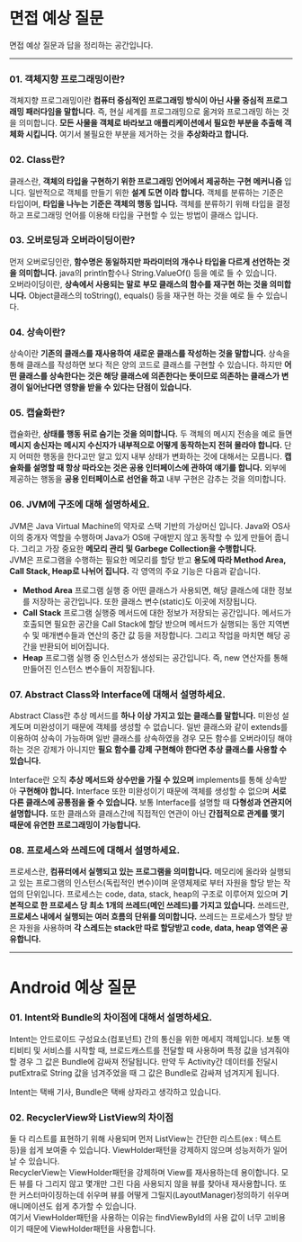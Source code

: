 # __면접 예상 질문__

면접 예상 질문과 답을 정리하는 공간입니다.
***

### __01. 객체지향 프로그래밍이란?__

객체지향 프로그래밍이란 __컴퓨터 중심적인 프로그래밍 방식이 아닌 사물 중심적 프로그래밍 패러다임을 말합니다.__ 즉, 현실 세계를 프로그래밍으로 옮겨와 프로그래밍 하는 것을 의미합니다. __모든 사물을 객체로 바라보고 애플리케이션에서 필요한 부분을 추출해 객체화 시킵니다.__ 여기서 불필요한 부분을 제거하는 것을 __추상화라고 합니다.__

### __02. Class란?__

클래스란, __객체의 타입을 구현하기 위한 프로그래밍 언어에서 제공하는 구현 메커니즘__ 입니다. 일반적으로 객체를 만들기 위한 __설계 도면 이라 합니다.__ 객체를 분류하는 기준은 타입이며, __타입을 나누는 기준은 객체의 행동 입니다.__ 객체를 분류하기 위해 타입을 결정하고 프로그래밍 언어를 이용해 타입을 구현할 수 있는 방법이 클래스 입니다.

### __03. 오버로딩과 오버라이딩이란?__

먼저 오버로딩인란, __함수명은 동일하지만 파라미터의 개수나 타입을 다르게 선언하는 것을 의미합니다.__ java의 println함수나 String.ValueOf() 등을 예로 들 수 있습니다.  
오버라이딩이란, __상속에서 사용되는 말로 부모 클래스의 함수를 재구현 하는 것을 의미합니다.__ Object클래스의 toString(), equals() 등을 재구현 하는 것을 예로 들 수 있습니다.

### __04. 상속이란?__

상속이란 __기존의 클래스를 재사용하여 새로운 클래스를 작성하는 것을 말합니다.__ 상속을 통해 클래스를 작성하면 보다 적은 양의 코드로 클래스를 구현할 수 있습니다. 하지만 __어떤 클래스를 상속한다는 것은 해당 클래스에 의존한다는 뜻이므로 의존하는 클래스가 변경이 일어난다면 영향을 받을 수 있다는 단점이 있습니다.__

### __05. 캡슐화란?__

캡슐화란, __상태를 행동 뒤로 숨기는 것을 의미합니다.__ 두 객체의 메시지 전송을 예로 들면 __메시지 송신자는 메시지 수신자가 내부적으로 어떻게 동작하는지 전혀 몰라야 합니다.__ 단지 어떠한 행동을 한다고만 알고 있지 내부 상태가 변화하는 것에 대해서는 모릅니다. __캡슐화를 설명할 때 항상 따라오는 것은 공용 인터페이스에 관하여 얘기를 합니다.__ 외부에 제공하는 행동을 __공용 인터페이스로 선언을 하고__ 내부 구현은 감추는 것을 의미합니다.

### __06. JVM에 구조에 대해 설명하세요.__

JVM은 Java Virtual Machine의 약자로 스택 기반의 가상머신 입니다. Java와 OS사이의 중개자 역할을 수행하며 Java가 OS애 구애받지 않고 동작할 수 있게 만들어 줍니다. 그리고 가장 중요한 __메모리 관리 및 Garbege Collection을 수행합니다.__  
JVM은 프로그램을 수행하는 필요한 메모리를 할당 받고 __용도에 따라 Method Area, Call Stack, Heap로 나뉘어 집니다.__ 각 영역의 주요 기능은 다음과 같습니다.

* __Method Area__
    프로그램 실행 중 어떤 클래스가 사용되면, 해당 클래스에 대한 정보를 저장하는 공간입니다. 또한 클래스 변수(static)도 이곳에 저장됩니다.
* __Call Stack__
    프로그램 실행중 메서드에 대한 정보가 저장되는 공간입니다. 메서드가 호출되면 필요한 공간을 Call Stack에 할당 받으며 메서드가 실행되는 동안 지역변수 및 매개변수들과 연산의 중간 값 등을 저장합니다. 그리고 작업을 마치면 해당 공간을 반환되어 비어집니다.
* __Heap__
    프로그램 실행 중 인스턴스가 생성되는 공간입니다. 즉, new 연산자를 통해 만들어진 인스턴스 변수들이 저장됩니다.

### __07. Abstract Class와 Interface에 대해서 설명하세요.__

Abstract Class란 추상 메서드를 __하나 이상 가지고 있는 클래스를 말합니다.__ 미완성 설계도며 미완성이기 때문에 객체를 생성할 수 없습니다. 일반 클래스와 같이 extends를 이용하여 상속이 가능하며 일반 클래스를 상속하였을 경우 모든 함수를 오버라이딩 해야하는 것은 강제가 아니지만 __필요 함수를 강제 구현해야 한다면 추상 클래스를 사용할 수 있습니다.__

Interface란 오직 __추상 메서드와 상수만을 가질 수 있으며__ implements를 통해 상속받아 __구현해야 합니다.__ Interface 또한 미완성이기 때문에 객체를 생성할 수 없으며 __서로 다른 클래스에 공통점을 줄 수 있습니다.__ 보통 Interface를 설명할 때 __다형성과 연관지어 설명합니다.__ 또한 클래스와 클래스간에 직접적인 연관이 아닌 __간접적으로 관계를 맺기 때문에 유연한 프로그래밍이 가능합니다.__

### __08. 프로세스와 쓰레드에 대해서 설명하세요.__

프로세스란, __컴퓨터에서 실행되고 있는 프로그램을 의미합니다.__ 메모리에 올라와 실행되고 있는 프로그램의 인스턴스(독립적인 변수)이며 운영체제로 부터 자원을 할당 받는 작업의 단위입니다. 프로세스는 code, data, stack, heap의 구조로 이루어져 있으며 __기본적으로 한 프로세스 당 최소 1개의 쓰레드(메인 쓰레드)를 가지고 있습니다.__
쓰레드란, __프로세스 내에서 실행되는 여러 흐름의 단위를 의미합니다.__ 쓰레드는 프로세스가 할당 받은 자원을 사용하며 __각 스레드는 stack만 따로 할당받고 code, data, heap 영역은 공유합니다.__

***
# Android 예상 질문

### __01. Intent와 Bundle의 차이점에 대해서 설명하세요.__
Intent는 안드로이드 구성요소(컴포넌트) 간의 통신을 위한 메세지 객체입니다. 보통 액티비티 및 서비스를 시작할 때, 브로드캐스트를 전달할 때 사용하며 특정 값을 넘겨줘야 할 경우 그 값은 Bundle에 감싸져 전달됩니다. 만약 두 Activity간 데이터를 전달시 putExtra로 String 값을 넘겨주었을 때 그 값은 Bundle로 감싸져 넘겨지게 됩니다.

Intent는 택배 기사, Bundle은 택배 상자라고 생각하고 있습니다.

### __02. RecyclerView와 ListView의 차이점__

둘 다 리스트를 표현하기 위해 사용되며 먼저 ListView는 간단한 리스트(ex : 텍스트 등)을 쉽게 보여줄 수 있습니다. ViewHolder패턴을 강제하지 않으며 성능저하가 일어날 수 있습니다.  
RecyclerView는 ViewHolder패턴을 강제하며 View를 재사용하는데 용이합니다. 모든 뷰를 다 그리지 않고 몇개만 그린 다음 사용되지 않을 뷰를 찾아내 재사용합니다. 또한 커스터마이징하는데 쉬우며 뷰를 어떻게 그릴지(LayoutManager)정의하기 쉬우며 애니메이션도 쉽게 추가할 수 있습니다.  
여기서 ViewHolder패턴을 사용하는 이유는 findViewById의 사용 값이 너무 고비용이기 때문에 ViewHolder패턴을 사용합니다.
